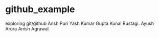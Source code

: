 # github_example
exploring git/github
Ansh Puri
Yash Kumar Gupta
Kunal Rustagi.
Ayush Arora
Anish Agrawal


